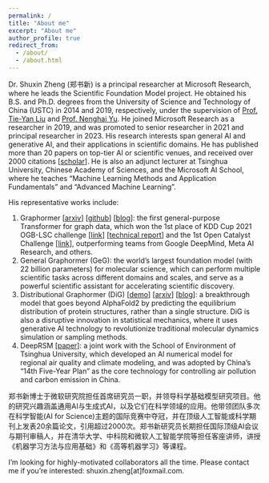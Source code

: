 ```yaml
---
permalink: /
title: "About me"
excerpt: "About me"
author_profile: true
redirect_from: 
  - /about/
  - /about.html
---
```


Dr. Shuxin Zheng (郑书新) is a principal researcher at Microsoft Research, where he leads the Scientific Foundation Model project. He obtained his B.S. and Ph.D. degrees from the University of Science and Technology of China (USTC) in 2014 and 2019, respectively, under the supervision of [Prof. Tie-Yan Liu](https://www.microsoft.com/en-us/research/people/tyliu/) and [Prof. Nenghai Yu](http://staff.ustc.edu.cn/~ynh/). He joined Microsoft Research as a researcher in 2019, and was promoted to senior researcher in 2021 and principal researcher in 2023. His research interests span general AI and generative AI, and their applications in scientific domains. He has published more than 20 papers on top-tier AI or scientific venues, and received over 2000 citations [[scholar](https://scholar.google.com/citations?user=rPhGUw0AAAAJ&hl=en)]. He is also an adjunct lecturer at Tsinghua University, Chinese Academy of Sciences, and the Microsoft AI School, where he teaches “Machine Learning Methods and Application Fundamentals” and “Advanced Machine Learning”.

His representative works include:

1. Graphormer [[arxiv](https://arxiv.org/pdf/2106.05234.pdf)] [[github](https://github.com/microsoft/Graphormer)] [[blog](https://www.microsoft.com/en-us/research/lab/microsoft-research-asia/articles/transformer-stands-out-as-the-best-graph-learner-researchers-from-microsoft-research-asia-wins-the-kdd-cups-2021-graph-prediction-track/)]: the first general-purpose Transformer for graph data, which won the 1st place of KDD Cup 2021 OGB-LSC challenge [[link](https://ogb.stanford.edu/kddcup2021/results/)] [[technical report](https://arxiv.org/abs/2106.08279)] and the 1st Open Catalyst Challenge [[link](https://proceedings.mlr.press/v176/das22a/das22a.pdf)], outperforming teams from Google DeepMind, Meta AI Research, and others.
2. General Graphormer (GeG): the world’s largest foundation model (with 22 billion parameters) for molecular science, which can perform multiple scientific tasks across different domains and scales, and serve as a powerful scientific assistant for accelerating scientific discovery.
3. Distributional Graphormer (DiG) [[demo](https://distributionalgraphormer.github.io/)] [[arxiv](https://arxiv.org/abs/2306.05445)] [[blog](https://www.microsoft.com/en-us/research/blog/distributional-graphormer-toward-equilibrium-distribution-prediction-for-molecular-systems/)]: a breakthrough model that goes beyond AlphaFold2 by predicting the equilibrium distribution of protein structures, rather than a single structure. DiG is also a disruptive innovation in statistical mechanics, where it uses generative AI technology to revolutionize traditional molecular dynamics simulation or sampling methods.
4. DeepRSM [[paper](https://pubs.acs.org/doi/abs/10.1021/acs.est.0c02923)]: a joint work with the School of Environment of Tsinghua University, which developed an AI numerical model for regional air quality and climate modeling, and was adopted by China’s “14th Five-Year Plan” as the core technology for controlling air pollution and carbon emission in China.

郑书新博士于微软研究院担任首席研究员一职，并领导科学基础模型研究项目。他的研究兴趣涵盖通用AI与生成式AI，以及它们在科学领域的应用。他带领团队多次在科学智能(AI for Science)主题的国际竞赛中夺冠，并在顶级人工智能或科学期刊上发表20余篇论文，引用超过2000次。郑书新研究员长期担任国际顶级AI会议与期刊审稿人，并在清华大学、中科院和微软人工智能学院等担任客座讲师，讲授《机器学习方法与应用基础》和《高等机器学习》等课程。

I’m looking for highly-motivated collaborators all the time. Please contact me if you’re interested: shuxin.zheng[at]foxmail.com.


